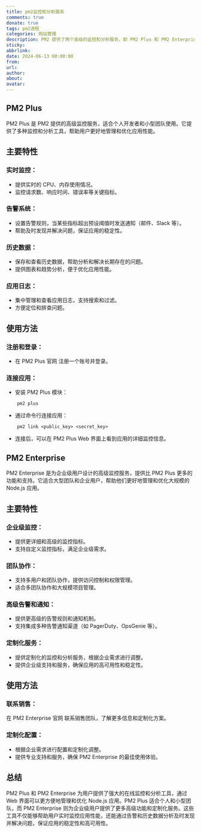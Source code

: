 ```yaml
---
title: pm2监控和分析服务
comments: true
donate: true
tags: pm2进程
categories: 网站管理
description: PM2 提供了两个高级的监控和分析服务，即 PM2 Plus 和 PM2 Enterprise。这些服务通过在线 Web 界面，提供了比基础 PM2 更丰富的功能，可以更好地监控和管理 Node.js 应用。
sticky: 
abbrlink: 
date: 2024-06-13 00:00:00
from:
url:
author:
about:
avatar:
---
```

## PM2 Plus

PM2 Plus 是 PM2 提供的高级监控服务，适合个人开发者和小型团队使用。它提供了多种监控和分析工具，帮助用户更好地管理和优化应用性能。

## 主要特性
### 实时监控：

- 提供实时的 CPU、内存使用情况。
- 监控请求数、响应时间、错误率等关键指标。

### 告警系统：

- 设置告警规则，当某些指标超出预设阈值时发送通知（邮件、Slack 等）。
- 帮助及时发现并解决问题，保证应用的稳定性。

### 历史数据：

- 保存和查看历史数据，帮助分析和解决长期存在的问题。
- 提供图表和趋势分析，便于优化应用性能。

### 应用日志：

- 集中管理和查看应用日志，支持搜索和过滤。
- 方便定位和排查问题。

## 使用方法

### 注册和登录：

- 在 PM2 Plus 官网 注册一个账号并登录。

### 连接应用：

- 安装 PM2 Plus 模块：

```
    pm2 plus
```

- 通过命令行连接应用：

```
    pm2 link <public_key> <secret_key>
```
- 连接后，可以在 PM2 Plus Web 界面上看到应用的详细监控信息。

## PM2 Enterprise
PM2 Enterprise 是为企业级用户设计的高级监控服务，提供比 PM2 Plus 更多的功能和支持。它适合大型团队和企业用户，帮助他们更好地管理和优化大规模的 Node.js 应用。

## 主要特性
### 企业级监控：

- 提供更详细和高级的监控指标。
- 支持自定义监控指标，满足企业级需求。

### 团队协作：

- 支持多用户和团队协作，提供访问控制和权限管理。
- 适合多团队协作和大规模项目管理。

### 高级告警和通知：

- 提供更高级的告警规则和通知机制。
- 支持集成多种告警通知渠道（如 PagerDuty、OpsGenie 等）。

### 定制化服务：

- 提供定制化的监控和分析服务，根据企业需求进行调整。
- 提供企业级支持和服务，确保应用的高可用性和稳定性。

## 使用方法

### 联系销售：

在 PM2 Enterprise 官网 联系销售团队，了解更多信息和定制化方案。

### 定制化配置：

- 根据企业需求进行配置和定制化调整。
- 提供专业支持和服务，确保 PM2 Enterprise 的最佳使用体验。

## 总结
PM2 Plus 和 PM2 Enterprise 为用户提供了强大的在线监控和分析工具，通过 Web 界面可以更方便地管理和优化 Node.js 应用。PM2 Plus 适合个人和小型团队，而 PM2 Enterprise 则为企业级用户提供了更多高级功能和定制化服务。这些工具不仅能够帮助用户实时监控应用性能，还能通过告警和历史数据分析及时发现并解决问题，保证应用的稳定性和高可用性。